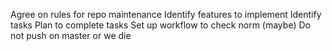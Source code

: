 Agree on rules for repo maintenance
Identify features to implement
Identify tasks
Plan to complete tasks
Set up workflow to check norm (maybe)
Do not push on master or we die
